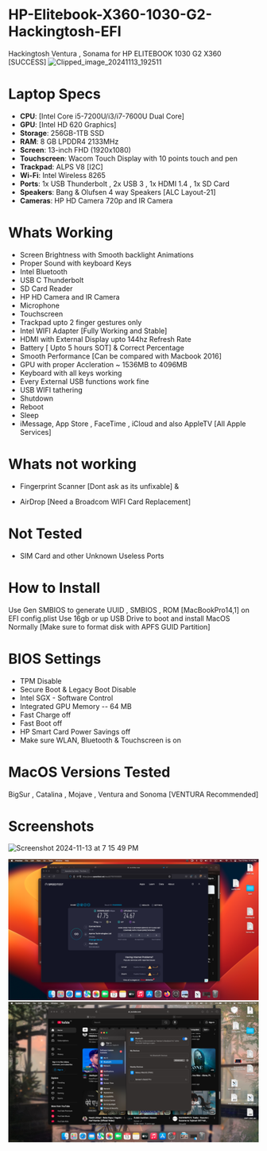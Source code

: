 # HP-Elitebook-X360-1030-G2-Hackingtosh-EFI
Hackingtosh Ventura , Sonama for HP ELITEBOOK 1030 G2 X360 [SUCCESS]
![Clipped_image_20241113_192511](https://github.com/user-attachments/assets/982a5b37-8901-4bb5-bda5-807f46d61edf)
# Laptop Specs
- <b>CPU</b>: [Intel Core i5-7200U/i3/i7-7600U Dual Core]
- <b>GPU</b>: [Intel HD 620 Graphics]
- <b>Storage</b>: 256GB-1TB SSD 
- <b>RAM</b>: 8 GB LPDDR4 2133MHz
- <b>Screen</b>: 13-inch FHD (1920x1080)  
- <b>Touchscreen</b>: Wacom Touch Display with 10 points touch and pen
- <b>Trackpad</b>: ALPS V8 [I2C]
- <b>Wi-Fi</b>: Intel Wireless 8265
- <b>Ports</b>: 1x USB Thunderbolt , 2x USB 3 , 1x HDMI 1.4 , 1x SD Card
- <b>Speakers</b>: Bang & Olufsen 4 way Speakers [ALC Layout-21]
- <b>Cameras</b>: HP HD Camera 720p and IR Camera 

# Whats Working
- Screen Brightness with Smooth backlight Animations 
- Proper Sound with keyboard Keys
- Intel Bluetooth
- USB C Thunderbolt 
- SD Card Reader
- HP HD Camera and IR Camera 
- Microphone
- Touchscreen
- Trackpad upto 2 finger gestures only
- Intel WIFI Adapter [Fully Working and Stable]
- HDMI with External Display upto 144hz Refresh Rate
- Battery [ Upto 5 hours SOT] & Correct Percentage
- Smooth Performance [Can be compared with Macbook 2016]
- GPU with proper Accleration ~ 1536MB to 4096MB 
- Keyboard with all keys working
- Every External USB functions work fine
- USB WIFI tathering
- Shutdown
- Reboot
- Sleep
- iMessage, App Store , FaceTime , iCloud and also AppleTV [All Apple Services] 

# Whats not working
- Fingerprint Scanner
[Dont ask as its unfixable] &

- AirDrop [Need a Broadcom WIFI Card Replacement]

# Not Tested
- SIM Card and other Unknown Useless Ports 

  
# How to Install
Use Gen SMBIOS to generate UUID , SMBIOS , ROM [MacBookPro14,1] on EFI config.plist 
Use 16gb or up USB Drive to boot and install MacOS Normally [Make sure to format disk with APFS GUID Partition]

# BIOS Settings
- TPM Disable
- Secure Boot & Legacy Boot Disable
- Intel SGX - Software Control
- Integrated GPU Memory -- 64 MB
- Fast Charge off
- Fast Boot off
- HP Smart Card Power Savings off
- Make sure WLAN, Bluetooth & Touchscreen is on
  

# MacOS Versions Tested
  BigSur , Catalina , Mojave , Ventura and Sonoma [VENTURA Recommended]

# Screenshots

![Screenshot 2024-11-13 at 7 15 49 PM](https://github.com/user-attachments/assets/655c94b6-4b68-4ffe-95b6-5e751663729e)

![](Resources/Images/IntelWIFI.png)
![](Resources/Images/BTSettings.png)
